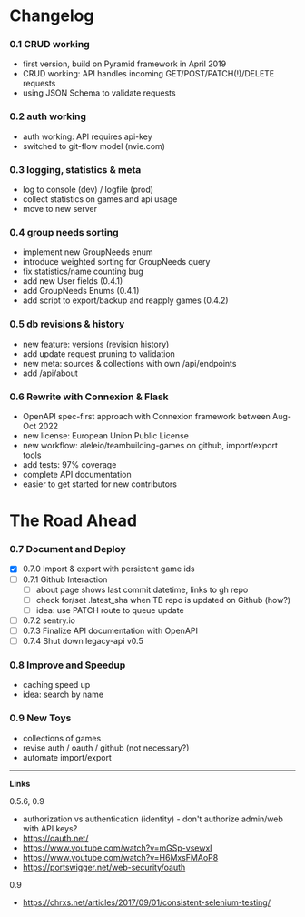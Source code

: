 # Changelog

### 0.1 CRUD working
- first version, build on Pyramid framework in April 2019
- CRUD working: API handles incoming GET/POST/PATCH(!)/DELETE requests
- using JSON Schema to validate requests

### 0.2 auth working
- auth working: API requires api-key
- switched to git-flow model (nvie.com)

### 0.3 logging, statistics & meta
- log to console (dev) / logfile (prod)
- collect statistics on games and api usage
- move to new server

### 0.4 group needs sorting
- implement new GroupNeeds enum
- introduce weighted sorting for GroupNeeds query
- fix statistics/name counting bug
- add new User fields (0.4.1)
- add GroupNeeds Enums (0.4.1)
- add script to export/backup and reapply games (0.4.2)

### 0.5 db revisions & history
- new feature: versions (revision history)
- add update request pruning to validation
- new meta: sources & collections with own /api/endpoints
- add /api/about

### 0.6 Rewrite with Connexion & Flask
- OpenAPI spec-first approach with Connexion framework between Aug-Oct 2022
- new license: European Union Public License
- new workflow: aleleio/teambuilding-games on github, import/export tools
- add tests: 97% coverage
- complete API documentation
- easier to get started for new contributors

# The Road Ahead

### 0.7 Document and Deploy
- [x] 0.7.0 Import & export with persistent game ids
- [ ] 0.7.1 Github Interaction
  - [ ] about page shows last commit datetime, links to gh repo
  - [ ] check for/set .latest_sha when TB repo is updated on Github (how?)
  - [ ] idea: use PATCH route to queue update
- [ ] 0.7.2 sentry.io
- [ ] 0.7.3 Finalize API documentation with OpenAPI 
- [ ] 0.7.4 Shut down legacy-api v0.5

### 0.8 Improve and Speedup
- caching speed up
- idea: search by name
  
### 0.9 New Toys
- collections of games
- revise auth / oauth / github (not necessary?)
- automate import/export



---
**Links**

0.5.6, 0.9
- authorization vs authentication (identity) - don't authorize admin/web with API keys?
- https://oauth.net/
- https://www.youtube.com/watch?v=mGSp-vsewxI
- https://www.youtube.com/watch?v=H6MxsFMAoP8
- https://portswigger.net/web-security/oauth

0.9
- https://chrxs.net/articles/2017/09/01/consistent-selenium-testing/

